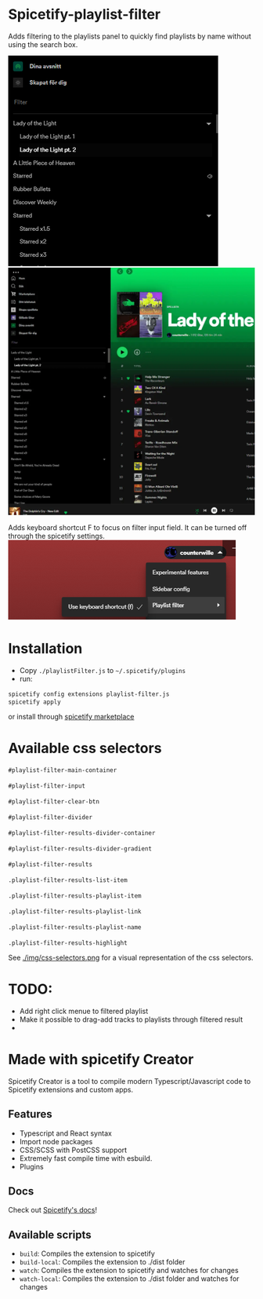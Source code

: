 # Spicetify-playlist-filter

Adds filtering to the playlists panel to quickly find playlists by name without using the search box. 

![](./img/playlist-filtering.gif)
![](./img/playlist-filtering2.webp)

Adds keyboard shortcut F to focus on filter input field. It can be turned off through the spicetify settings.
![](./img/config.png)

# Installation

- Copy `./playlistFilter.js` to `~/.spicetify/plugins`
- run:

```
spicetify config extensions playlist-filter.js
spicetify apply
```

or install through [spicetify marketplace](https://github.com/CharlieS1103/spicetify-marketplace)

# Available css selectors
```
#playlist-filter-main-container

#playlist-filter-input

#playlist-filter-clear-btn

#playlist-filter-divider

#playlist-filter-results-divider-container

#playlist-filter-results-divider-gradient

#playlist-filter-results

.playlist-filter-results-list-item

.playlist-filter-results-playlist-item

.playlist-filter-results-playlist-link

.playlist-filter-results-playlist-name

.playlist-filter-results-highlight
```
See [./img/css-selectors.png](./img/css-selectors.png) for a visual representation of the css selectors.

# TODO:

- Add right click menue to filtered playlist
- Make it possible to drag-add tracks to playlists through filtered result
-

# Made with spicetify Creator

Spicetify Creator is a tool to compile modern Typescript/Javascript code to Spicetify extensions and custom apps. 

## Features

- Typescript and React syntax
- Import node packages
- CSS/SCSS with PostCSS support
- Extremely fast compile time with esbuild.
- Plugins

## Docs

Check out [Spicetify's docs](https://spicetify.app/docs/development/spicetify-creator/the-basics)!

## Available scripts

- `build`: Compiles the extension to spicetify
- `build-local`: Compiles the extension to ./dist folder
- `watch`: Compiles the extension to spicetify and watches for changes
- `watch-local`: Compiles the extension to ./dist folder and watches for changes
